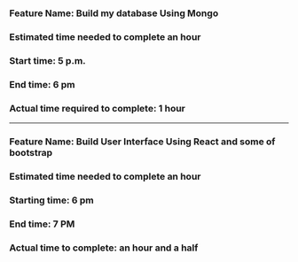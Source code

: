 

### Feature Name: Build my database Using Mongo

### Estimated time needed to complete an hour

### Start time: 5 p.m.

### End time: 6 pm

### Actual time required to complete: 1 hour

---
### Feature Name: Build User Interface Using React and some of bootstrap

### Estimated time needed to complete an hour

### Starting time: 6 pm

### End time: 7 PM
### Actual time to complete: an hour and a half